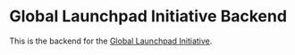 # Global Launchpad Initiative Backend

This is the backend for the [Global Launchpad Initiative](https://github.com/the-dagger/Global-Launchpad-Initiative). 